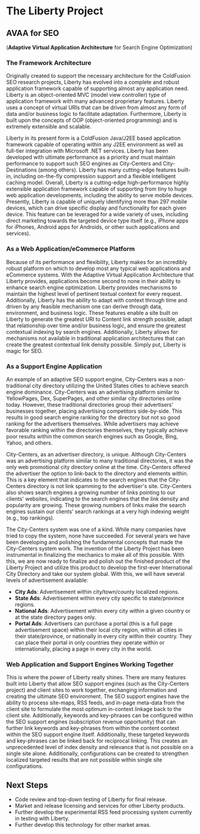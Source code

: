 # The Liberty Project

## AVAA for SEO
(**Adaptive Virtual Application Architecture** for Search Engine Optimization)

### The Framework Architecture

Originally created to support the necessary architecture for the ColdFusion SEO research projects, Liberty has evolved into a complete and robust application framework capable of supporting almost any application need. Liberty is an object-oriented MVC (model view controller) type of application framework with many advanced proprietary features. Liberty uses a concept of virtual URIs that can be driven from almost any form of data and/or business logic to facilitate adaptation. Furthermore, Liberty is built upon the concepts of OOP (object-oriented programming) and is extremely extensible and scalable.

Liberty in its present form is a ColdFusion Java/J2EE based application framework capable of operating within any J2EE environment as well as full-tier integration with Microsoft .NET services. Liberty has been developed with ultimate performance as a priority and must maintain performance to support such SEO engines as City-Centers and City-Destinations (among others). Liberty has many cutting-edge features built-in, including on-the-fly compression support and a flexible intelligent caching model. Overall, Liberty is a cutting-edge high-performance highly extensible application framework capable of supporting from tiny to huge web application developments, including the ability to serve mobile devices. Presently, Liberty is capable of uniquely identifying more than 297 mobile devices, which can drive specific display and functionality for each given device. This feature can be leveraged for a wide variety of uses, including direct marketing towards the targeted device type itself (e.g., iPhone apps for iPhones, Android apps for Androids, or other such applications and services).

### As a Web Application/eCommerce Platform

Because of its performance and flexibility, Liberty makes for an incredibly robust platform on which to develop most any typical web applications and eCommerce systems. With the Adaptive Virtual Application Architecture that Liberty provides, applications become second to none in their ability to enhance search engine optimization. Liberty provides mechanisms to maintain the highest level of pertinent textual context for every request. Additionally, Liberty has the ability to adapt with context through time and driven by any feasible mechanism one can derive through data, environment, and business logic. These features enable a site built on Liberty to generate the greatest URI to Content link strength possible, adapt that relationship over time and/or business logic, and ensure the greatest contextual indexing by search engines. Additionally, Liberty allows for mechanisms not available in traditional application architectures that can create the greatest contextual link density possible. Simply put, Liberty is magic for SEO.

### As a Support Engine Application

An example of an adaptive SEO support engine, City-Centers was a non-traditional city directory utilizing the United States cities to achieve search engine dominance. City-Centers was an advertising platform similar to YellowPages, Dex, SuperPages, and other similar city directories online today. However, these traditional directories group their advertisers' businesses together, placing advertising competitors side-by-side. This results in good search engine ranking for the directory but not so good ranking for the advertisers themselves. While advertisers may achieve favorable ranking within the directories themselves, they typically achieve poor results within the common search engines such as Google, Bing, Yahoo, and others.

City-Centers, as an advertiser directory, is unique. Although City-Centers was an advertising platform similar to many traditional directories, it was the only web promotional city directory online at the time. City-Centers offered the advertiser the option to link-back to the directory and elements within. This is a key element that indicates to the search engines that the City-Centers directory is not link spamming to the advertiser's site. City-Centers also shows search engines a growing number of links pointing to our clients' websites, indicating to the search engines that the link density and popularity are growing. These growing numbers of links make the search engines sustain our clients' search rankings at a very high indexing weight (e.g., top rankings).

The City-Centers system was one of a kind. While many companies have tried to copy the system, none have succeeded. For several years we have been developing and polishing the fundamental concepts that made the City-Centers system work. The invention of the Liberty Project has been instrumental in finalizing the mechanics to make all of this possible. With this, we are now ready to finalize and polish out the finished product of the Liberty Project and utilize this product to develop the first-ever International City Directory and take our system global. With this, we will have several levels of advertisement available:
- **City Ads**: Advertisement within city/town/county localized regions.
- **State Ads**: Advertisement within every city specific to state/province regions.
- **National Ads**: Advertisement within every city within a given country or at the state directory pages only.
- **Portal Ads**: Advertisers can purchase a portal (this is a full page advertisement space) within their local city region, within all cities in their state/province, or nationally in every city within their country. They can place their portal in only countries they operate within or internationally, placing a page in every city in the world.

### Web Application and Support Engines Working Together

This is where the power of Liberty really shines. There are many features built into Liberty that allow SEO support engines (such as the City-Centers project) and client sites to work together, exchanging information and creating the ultimate SEO environment. The SEO support engines have the ability to process site-maps, RSS feeds, and in-page meta-data from the client site to formulate the most optimum in-context linkage back to the client site. Additionally, keywords and key-phrases can be configured within the SEO support engines (subscription revenue opportunity) that can further link keywords and key-phrases from within the content context within the SEO support engine itself. Additionally, these targeted keywords and key-phrases can be linked back for reciprocal linking. This creates an unprecedented level of index density and relevance that is not possible on a single site alone. Additionally, configurations can be created to strengthen localized targeted results that are not possible within single site configurations.

## Next Steps

- Code review and top-down testing of Liberty for final release.
- Market and release licensing and services for other Liberty products.
- Further develop the experimental RSS feed processing system currently in testing with Liberty.
- Further develop this technology for other market areas.
